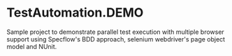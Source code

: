 # TestAutomation.DEMO
Sample project to demonstrate parallel test execution with multiple browser support using Specflow's BDD approach, selenium webdriver's page object model and NUnit.
